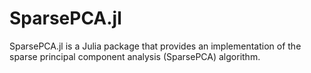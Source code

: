 # SparsePCA.jl
SparsePCA.jl is a Julia package that provides an implementation of the sparse principal component analysis (SparsePCA) algorithm.
